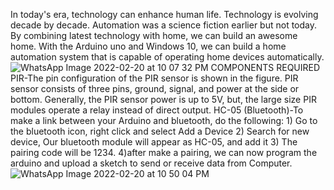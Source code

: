  In today's era, technology can enhance human life. Technology is evolving decade by decade. Automation was a science fiction earlier but not today. By combining latest technology with home, we can build an awesome home. With the Arduino uno and Windows 10, we can build a home automation system that is capable of operating home devices automatically.![WhatsApp Image 2022-02-20 at 10 07 32 PM](https://user-images.githubusercontent.com/98831387/154854748-541ca0d7-03d0-4c84-9d27-0e953ca071f0.jpeg)
COMPONENTS REQUIRED
PIR-The pin configuration of the PIR sensor is shown in the figure. PIR sensor consists of three pins, ground, signal, and power at the side or bottom. Generally, the PIR sensor power is up to 5V, but, the large size PIR modules operate a relay instead of direct output.
HC-05 (Bluetooth)-To make a link between your Arduino and bluetooth, do the following: 1) Go to the bluetooth icon, right click and select Add a Device 2) Search for new device, Our bluetooth module will appear as HC-05, and add it 3) The pairing code will be 1234. 4)after make a pairing, we can now program the arduino and upload a sketch to send or receive data from Computer.![WhatsApp Image 2022-02-20 at 10 50 04 PM](https://user-images.githubusercontent.com/98831387/154855490-a9da393b-e0ee-4791-8782-0b1a398cffc5.jpeg)
